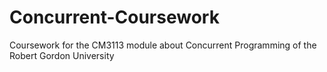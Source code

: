 # Concurrent-Coursework
Coursework for the CM3113 module about Concurrent Programming of the Robert Gordon University
